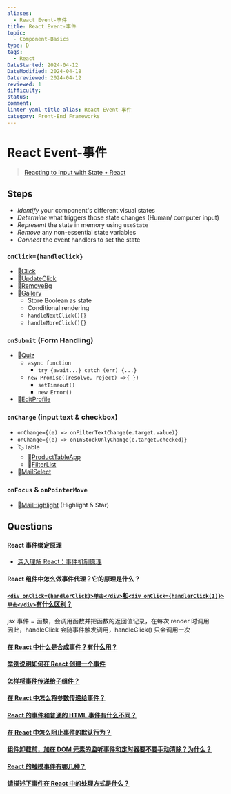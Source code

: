 ```yaml
---
aliases:
  - React Event-事件
title: React Event-事件
topic:
  - Component-Basics
type: D
tags:
  - React
DateStarted: 2024-04-12
DateModified: 2024-04-18
Datereviewed: 2024-04-12
reviewed: 1
difficulty: 
status: 
comment: 
linter-yaml-title-alias: React Event-事件
category: Front-End Frameworks
---
```


# React Event-事件

> [Reacting to Input with State • React](https://beta.reactjs.org/learn/reacting-to-input-with-state)

## Steps

- _Identify_ your component's different visual states
- _Determine_ what triggers those state changes (Human/ computer input)
- _Represent_ the state in memory using `useState`
- _Remove_ any non-essential state variables
- _Connect_ the event handlers to set the state

### `onClick={handleClick}`

- 📌[Click](DB-React-Components/Click)
- 📌[UpdateClick](DB-React-Components/UpdateClick)
- 📌[RemoveBg](DB-React-Components/RemoveBg)
- 📌[Gallery](DB-React-Components/Gallery)
  - Store Boolean as state
  - Conditional rendering
  - `handleNextClick(){}`
  - `handleMoreClick(){}`

### `onSubmit` (Form Handling)

- 📌[Quiz](DB-React-Components/Quiz)
  - `async function`
    - `try {await...} catch (err) {...}`
  - `new Promise((resolve, reject) =>{ })`
    - `setTimeout()`
    - `new Error()`
- 📌[EditProfile](DB-React-Components/EditProfile)

### `onChange` (input text & checkbox)

- `onChange={(e) => onFilterTextChange(e.target.value)}`
- `onChange={(e) => onInStockOnlyChange(e.target.checked)}`
- 🏷️Table
  - 📌[ProductTableApp](DB-React-Components/ProductTableApp)
  - 📌[FilterList](DB-React-Components/FilterList)
- 📌[MailSelect](DB-React-Components/MailSelect)

### `onFocus` & `onPointerMove`

- 📌[MailHighlight](DB-React-Components/MailHighlight) (Highlight & Star)

## Questions

#### React 事件绑定原理

- [深入理解 React：事件机制原理](https://link.segmentfault.com/?enc=YWEtw47CvOdPRPRJCJ0lxA%3D%3D.CuQXmGFuL7V69GLgnC6fFFMLm%2Fcpx6Mo5oQ0kdkOWgh4Za%2BUqvZdkoW7IoaLDTqaJtyqsYD9QGfnqxGRrf0qQA%3D%3D)

#### React 组件中怎么做事件代理？它的原理是什么？

#### [`<div onClick={handlerClick}>单击</div>`和`<div onClick={handlerClick(1)}>单击</div>`有什么区别？](https://github.com/haizlin/fe-interview/issues/830)

jsx 事件 = 函数，会调用函数并把函数的返回值记录，在每次 render 时调用  
因此，handleClick 会随事件触发调用，handleClick() 只会调用一次

#### [在 React 中什么是合成事件？有什么用？](https://github.com/haizlin/fe-interview/issues/713)

#### [举例说明如何在 React 创建一个事件](https://github.com/haizlin/fe-interview/issues/850)

#### [怎样将事件传递给子组件？](https://github.com/haizlin/fe-interview/issues/892)

#### [在 React 中怎么将参数传递给事件？](https://github.com/haizlin/fe-interview/issues/876)

#### [React 的事件和普通的 HTML 事件有什么不同？](https://github.com/haizlin/fe-interview/issues/875)

#### [在 React 中怎么阻止事件的默认行为？](https://github.com/haizlin/fe-interview/issues/874)

#### [组件卸载前，加在 DOM 元素的监听事件和定时器要不要手动清除？为什么？](https://github.com/haizlin/fe-interview/issues/840)

#### [React 的触摸事件有哪几种？](https://github.com/haizlin/fe-interview/issues/834)

#### [请描述下事件在 React 中的处理方式是什么？](https://github.com/haizlin/fe-interview/issues/662)
